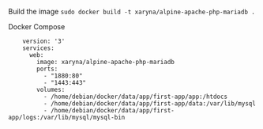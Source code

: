 Build the image
`sudo docker build -t xaryna/alpine-apache-php-mariadb .`

Docker Compose
```
    version: '3'
    services:
      web:
        image: xaryna/alpine-apache-php-mariadb
        ports:
          - "1880:80"
          - "1443:443"
        volumes:
          - /home/debian/docker/data/app/first-app/app:/htdocs
          - /home/debian/docker/data/app/first-app/data:/var/lib/mysql
          - /home/debian/docker/data/app/first-app/logs:/var/lib/mysql/mysql-bin
```
